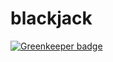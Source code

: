 # blackjack

[![Greenkeeper badge](https://badges.greenkeeper.io/lifeiscontent/blackjack.svg)](https://greenkeeper.io/)

